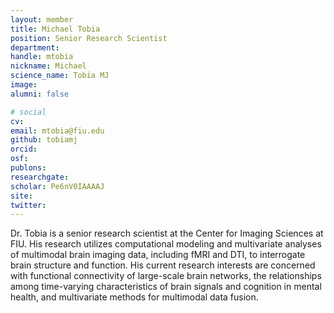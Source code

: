 ```yaml
---
layout: member
title: Michael Tobia
position: Senior Research Scientist
department:
handle: mtobia
nickname: Michael
science_name: Tobia MJ
image:
alumni: false

# social
cv:
email: mtobia@fiu.edu
github: tobiamj
orcid:
osf:
publons:
researchgate:
scholar: Pe6nV0IAAAAJ
site:
twitter:
---
```

Dr. Tobia is a senior research scientist at the Center for Imaging Sciences at FIU.  His research utilizes computational modeling and multivariate analyses of multimodal brain imaging data, including fMRI and DTI, to interrogate brain structure and function.  His current research interests are concerned with functional connectivity of large-scale brain networks, the relationships among time-varying characteristics of brain signals and cognition in mental health, and multivariate methods for multimodal data fusion.
